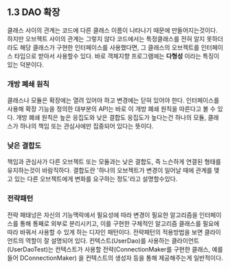 ## 1.3 DAO 확장

클래스 사이의 관계는 코드에 다른 클래스 이름이 나타나기 때문에 만들어지는것이다.
하지만 오브젝트 사이의 관계는 그렇지 않다 코드에서는 특정클래스를 전혀 알지 못하더라도
해당 클래스가 구현한 인터페이스를 사용했다면, 그 클래스의 오브젝트를 인터페이스 타입으로 받아서 사용할수 있다.
바로 객체지향 프로그램에는 **다형성** 이라는 특징이 있는 덕분이다.

### 개방 폐쇄 원칙
클래스나 모듈은 확장에는 열려 있어야 하고 변경에는 닫혀 있어야 한다.
인터페이스를 사용해 확장 기능을 정의한 대부분의 API는 바로 이 개방 폐쇄 원칙을 따른다고 볼 수 있다.
개방 폐쇄 원칙은 높은 응집도와 낮은 결합도
응집도가 높다는건 하나의 모듈, 클래스가 하나의 책임 또는 관심사에만 집중되어 있다는 뜻이다.

### 낮은 결합도
책임과 관심사가 다른 오브젝트 또는 모듈과는 낮은 결합도, 즉 느슨하게 연결된 형태를 유지하는것이 바람직하다.
결합도란 '하나의 오브젝트가 변경이 일어날 때에 관계를 맺고 있는 다른 오브젝트에게 변화를 요구하는 정도'라고 설명할수있다.

### 전략패턴
 전략 패태넝은 자신의 기능맥락에서 필요성에 따라 변경이 필요한 알고리즘을 인터페이스를 통해 통째로 외부로 분리시키고,
이를 구현한 구체적인 알고리즘 클래스를 필요에 따라 바꿔서 사용할 수 있게 하는 디자인 패턴이다.
전략패턴의 적용방법을 보면 클라이언트의 역할이 잘 설명되어 있다.
컨텍스트(UserDao)를 사용하는 클라이언트(UserDaoTest)는 컨텍스트가 사용할 전략(ConnectionMaker를 구현한 클래스, 예를 들어 DConnectionMaker)
을 컨텍스트의 생성자 등을 통해 제공해주는게 일반적이다.

